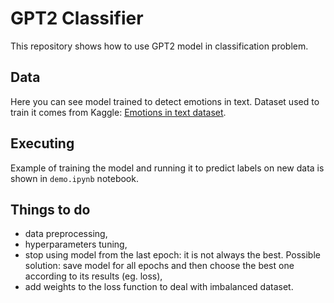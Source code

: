 # GPT2 Classifier

This repository shows how to use GPT2 model in classification problem. 

## Data

Here you can see model trained to detect emotions in text. Dataset used to train it comes from Kaggle: [Emotions in text dataset](https://www.kaggle.com/ishantjuyal/emotions-in-text).

## Executing

Example of training the model and running it to predict labels on new data is shown in ```demo.ipynb``` notebook.

## Things to do

- data preprocessing,
- hyperparameters tuning,
- stop using model from the last epoch: it is not always the best. Possible solution: save model for all epochs and then choose the best one according to its results (eg. loss),
- add weights to the loss function to deal with imbalanced dataset.